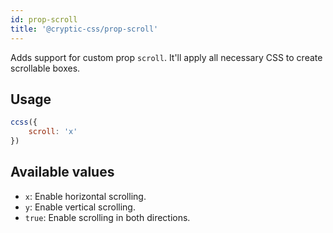 ```yaml
---
id: prop-scroll
title: '@cryptic-css/prop-scroll'
---
```


Adds support for custom prop `scroll`. It'll apply all necessary CSS to
create scrollable boxes.

## Usage

```js live
ccss({
    scroll: 'x'
})
```

## Available values

- `x`: Enable horizontal scrolling.
- `y`: Enable vertical scrolling.
- `true`: Enable scrolling in both directions.
